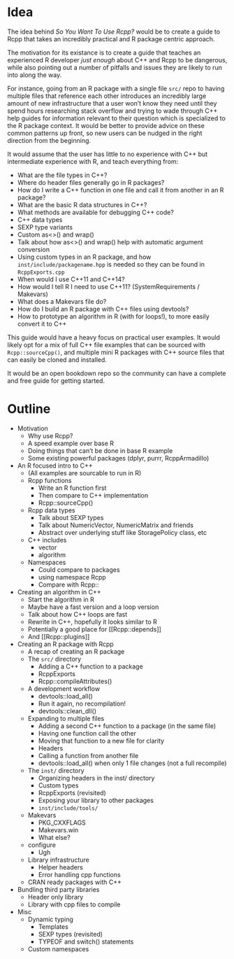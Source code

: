 
<!-- README.md is generated from README.Rmd. Please edit that file -->

# Idea

The idea behind *So You Want To Use Rcpp?* would be to create a guide to
Rcpp that takes an incredibly practical and R package centric approach.

The motivation for its existance is to create a guide that teaches an
experienced R developer *just enough* about C++ and Rcpp to be
dangerous, while also pointing out a number of pitfalls and issues they
are likely to run into along the way.

For instance, going from an R package with a single file `src/` repo to
having multiple files that reference each other introduces an incredibly
large amount of new infrastructure that a user won’t know they need
until they spend hours researching stack overflow and trying to wade
through C++ help guides for information relevant to their question which
is specialized to the R package context. It would be better to provide
advice on these common patterns up front, so new users can be nudged in
the right direction from the beginning.

It would assume that the user has little to no experience with C++ but
intermediate experience with R, and teach everything from:

  - What are the file types in C++?
  - Where do header files generally go in R packages?
  - How do I write a C++ function in one file and call it from another
    in an R package?
  - What are the basic R data structures in C++?
  - What methods are available for debugging C++ code?
  - C++ data types
  - SEXP type variants
  - Custom as\<\>() and wrap()
  - Talk about how as\<\>() and wrap() help with automatic argument
    conversion
  - Using custom types in an R package, and how
    `inst/include/packagename.hpp` is needed so they can be found in
    `RcppExports.cpp`
  - When would I use C++11 and C++14?
  - How would I tell R I need to use C++11? (SystemRequirements /
    Makevars)
  - What does a Makevars file do?
  - How do I build an R package with C++ files using devtools?
  - How to prototype an algorithm in R (with for loops\!), to more
    easily convert it to C++

This guide would have a heavy focus on practical user examples. It would
likely opt for a mix of full C++ file examples that can be sourced with
`Rcpp::sourceCpp()`, and multiple mini R packages with C++ source files
that can easily be cloned and installed.

It would be an open bookdown repo so the community can have a complete
and free guide for getting started.

# Outline

  - Motivation
      - Why use Rcpp?
      - A speed example over base R
      - Doing things that can’t be done in base R example
      - Some existing powerful packages (dplyr, purrr, RcppArmadillo)
  - An R focused intro to C++
      - (All examples are sourcable to run in R)
      - Rcpp functions
          - Write an R function first
          - Then compare to C++ implementation
          - Rcpp::sourceCpp()
      - Rcpp data types
          - Talk about SEXP types
          - Talk about NumericVector, NumericMatrix and friends
          - Abstract over underlying stuff like StoragePolicy class, etc
      - C++ includes
          - vector
          - algorithm
      - Namespaces
          - Could compare to packages
          - using namespace Rcpp
          - Compare with Rcpp::
  - Creating an algorithm in C++
      - Start the algorithm in R
      - Maybe have a fast version and a loop version
      - Talk about how C++ loops are fast
      - Rewrite in C++, hopefully it looks similar to R
      - Potentially a good place for \[\[Rcpp::depends\]\]
      - And \[\[Rcpp::plugins\]\]
  - Creating an R package with Rcpp
      - A recap of creating an R package
      - The `src/` directory
          - Adding a C++ function to a package
          - RcppExports
          - Rcpp::compileAttributes()
      - A development workflow
          - devtools::load\_all()
          - Run it again, no recompilation\!
          - devtools::clean\_dll()
      - Expanding to multiple files
          - Adding a second C++ function to a package (in the same file)
          - Having one function call the other
          - Moving that function to a new file for clarity
          - Headers
          - Calling a function from another file
          - devtools::load\_all() when only 1 file changes (not a full
            recompile)
      - The `inst/` directory
          - Organizing headers in the inst/ directory
          - Custom types
          - RcppExports (revisited)
          - Exposing your library to other packages
          - `inst/include/tools/`
      - Makevars
          - PKG\_CXXFLAGS
          - Makevars.win
          - What else?
      - configure
          - Ugh
      - Library infrastructure
          - Helper headers
          - Error handling cpp functions
      - CRAN ready packages with C++
  - Bundling third party libraries
      - Header only library
      - Library with cpp files to compile
  - Misc
      - Dynamic typing
          - Templates
          - SEXP types (revisited)
          - TYPEOF and switch() statements
      - Custom namespaces
